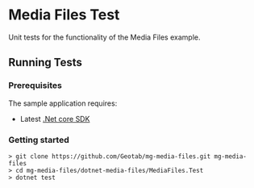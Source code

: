 # Media Files Test

Unit tests for the functionality of the Media Files example.

## Running Tests

### Prerequisites

The sample application requires:

- Latest [.Net core SDK](https://dot.net/core)

### Getting started

```shell
> git clone https://github.com/Geotab/mg-media-files.git mg-media-files
> cd mg-media-files/dotnet-media-files/MediaFiles.Test
> dotnet test
```
